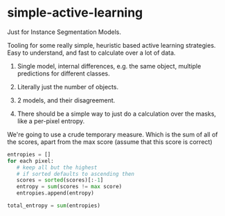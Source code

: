 # simple-active-learning
Just for Instance Segmentation Models.

Tooling for some really simple, heuristic based active learning strategies. Easy to understand, and fast to calculate over a lot of data.


1) Single model, internal differences, e.g. the same object, multiple predictions for different classes. 

2) Literally just the number of objects.

3) 2 models, and their disagreement. 

4) There should be a simple way to just do a calculation over the masks, like a per-pixel entropy.

We're going to use a crude temporary measure. Which is the sum of all of the scores, apart from the max score (assume that this score is correct)

```python
entropies = []
for each pixel:
   # keep all but the highest
   # if sorted defaults to ascending then
   scores = sorted(scores)[:-1]
   entropy = sum(scores != max score)
   entropies.append(entropy) 

total_entropy = sum(entropies)
```
